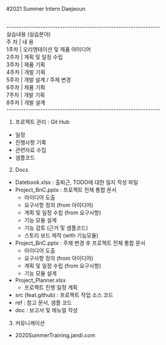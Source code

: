 #2021 Summer Intern Daejeoun

<br>---------------------------------------------------------------
<br>실습내용 (실습분야) 
<br>주  차 |  내 용
<br>1주차 | 오리엔테이션 및 제품 아이디어
<br>2주차 | 계획 및 일정 수립
<br>3주차 | 제품 기획
<br>4주차 | 개발 기획
<br>5주차 | 개발 설계 / 주제 변경
<br>6주차 | 제품 기획
<br>7주차 | 개발 기획
<br>8주차 | 개발 설계
<br>---------------------------------------------------------------

1. 프로젝트 관리 : Git Hub
  - 일정
  - 진행사항 기록
  - 관련자료 수집
  - 샘플코드

2. Docs 
  - Datebook.xlsx : 출퇴근, TODO에 대한 일지 작성 파일
  - Project_BnC.pptx : 프로젝트 전체 통합 문서
    - 아이디어 도출
    - 요구사항 정의 (from 아이디어)
    - 계획 및 일정 수립 (from 요구사항)
    - 기능 모듈 설계
    - 기능 검토 (근거 및 샘플코드)
    - 스토리 보드 제작 (with 기능모듈)
  - Project_BnC.pptx : 주제 변경 후 프로젝트 전체 통합 문서
    - 아이디어 도출
    - 요구사항 정의 (from 아이디어)
    - 계획 및 일정 수립 (from 요구사항)
    - 기능 모듈 설계
  - Project_Planner.xlsx
    - 프로젝트 진행 일정 계획
  - src (feat.github) : 프로젝트 작업 소스 코드
  - ref : 참고 문서, 샘플 코드
  - doc : 보고서 및 메뉴얼 작성
  
3. 커뮤니케이션
  - 2020SummerTraining.jandi.com